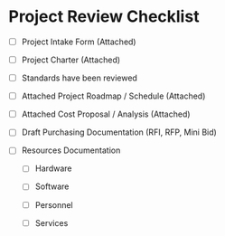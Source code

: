 # Project Review Checklist

* [ ] Project Intake Form \(Attached\)

* [ ] Project Charter \(Attached\)

* [ ] Standards have been reviewed

* [ ] Attached Project Roadmap / Schedule \(Attached\)

* [ ] Attached Cost Proposal / Analysis \(Attached\)

* [ ] Draft Purchasing Documentation \(RFI, RFP, Mini Bid\)

* [ ] Resources Documentation

  * [ ] Hardware

  * [ ] Software

  * [ ] Personnel

  * [ ] Services





